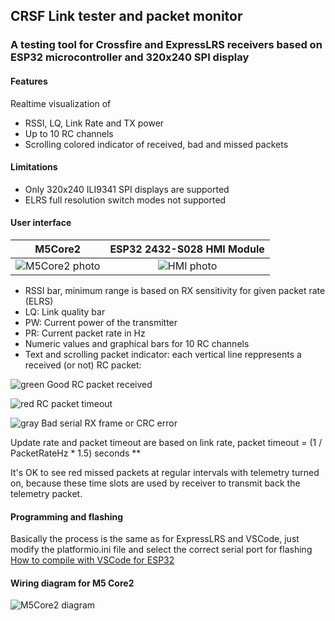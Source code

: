 
## CRSF Link tester and packet monitor

### A testing tool for Crossfire and ExpressLRS receivers based on ESP32 microcontroller and 320x240 SPI display

#### Features
Realtime visualization of
- RSSI, LQ, Link Rate and TX power
- Up to 10 RC channels
- Scrolling colored indicator of received, bad and missed packets 

#### Limitations
- Only 320x240 ILI9341 SPI displays are supported
- ELRS full resolution switch modes not supported

#### User interface
| M5Core2                                         | ESP32 2432-S028 HMI Module                                         |
| :-------------------------------------------: | :-----------------------------------------: |
| ![M5Core2 photo](https://i.ibb.co/XLLzwKn/crsf-tester-m5-photo.jpg) | ![HMI photo](https://i.ibb.co/x6TcJYh/IMG-20241130-184013.jpg)    |

- RSSI bar, minimum range is based on RX sensitivity for given packet rate (ELRS)
- LQ: Link quality bar
- PW: Current power of the transmitter
- PR: Current packet rate in Hz
- Numeric values and graphical bars for 10 RC channels
- Text and scrolling packet indicator: each vertical line reppresents a received (or not) RC packet:
 
![green](https://via.placeholder.com/15/0e0/000000?text=+) Good RC packet received

![red](https://via.placeholder.com/15/f00/000000?text=+) RC packet timeout

![gray](https://via.placeholder.com/15/888/000000?text=+) Bad serial RX frame or CRC error


Update rate and packet timeout are based on link rate, packet timeout = (1 / PacketRateHz * 1.5) seconds **

It's OK to see red missed packets at regular intervals with telemetry turned on, because these time slots are used by receiver to transmit back the telemetry packet.

#### Programming and flashing
Basically the process is the same as for ExpressLRS and VSCode, just modify the platformio.ini file and select the correct serial port for flashing
[How to compile with VSCode for ESP32](https://randomnerdtutorials.com/vs-code-platformio-ide-esp32-esp8266-arduino "How to compile with VSCode for ESP32")

#### Wiring diagram for M5 Core2
![M5Core2 diagram](https://i.ibb.co/9p8ZG4k/crsf-tester-m5-wiring.jpg)

